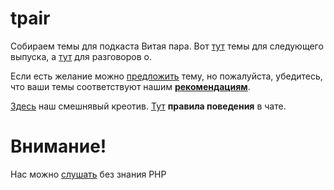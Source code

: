 # tpair

Собираем темы для подкаста Витая пара. Вот [тут](348.md) темы для следующего выпуска, а [тут](talkabout.md) для разговоров о.

Если есть желание можно [предложить](themes_from_listeners.md) тему, но пожалуйста, убедитесь, что ваши темы соответствуют нашим **[рекомендациям](Recommendations_for_the_proposed_topics.md)**.

[Здесь](NightMarket.md) наш смешнявый креотив.
[Тут](Rules_of_conduct_in_chat.md) **правила поведения** в чате.

# Внимание!

Нас можно [слушать](tpair.org "tpair.org") без знания PHP
